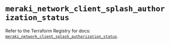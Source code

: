 # `meraki_network_client_splash_authorization_status`

Refer to the Terraform Registry for docs: [`meraki_network_client_splash_authorization_status`](https://registry.terraform.io/providers/ciscodevnet/meraki/1.7.1/docs/resources/network_client_splash_authorization_status).
